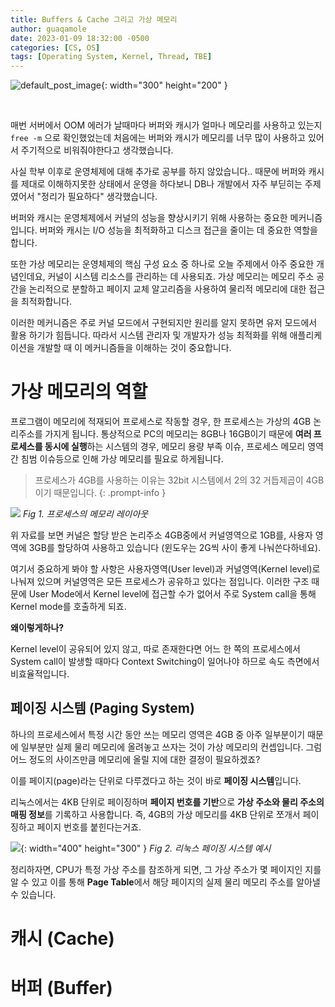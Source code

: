 ```yaml
---
title: Buffers & Cache 그리고 가상 메모리
author: guaqamole
date: 2023-01-09 18:32:00 -0500
categories: [CS, OS]
tags: [Operating System, Kernel, Thread, TBE]
---
```


![default_post_image](/common/linux.jpeg){: width="300" height="200" }

<br>

매번 서버에서 OOM 에러가 날때마다 버퍼와 캐시가 얼마나 메모리를 사용하고 있는지 `free -m` 으로 확인했었는데 처음에는 버퍼와 캐시가 메모리를 너무 많이 사용하고 있어서 주기적으로 비워줘야한다고 생각했습니다. 

사실 학부 이후로 운영체제에 대해 추가로 공부를 하지 않았습니다.. 때문에 버퍼와 캐시를 제대로 이해하지못한 상태에서 운영을 하다보니 DB나 개발에서 자주 부딛히는 주제였어서 "정리가 필요하다" 생각했습니다.

버퍼와 캐시는 운영체제에서 커널의 성능을 향상시키기 위해 사용하는 중요한 메커니즘입니다. 버퍼와 캐시는 I/O 성능을 최적화하고 디스크 접근을 줄이는 데 중요한 역할을 합니다.

또한 가상 메모리는 운영체제의 핵심 구성 요소 중 하나로 오늘 주제에서 아주 중요한 개념인데요, 커널이 시스템 리소스를 관리하는 데 사용되죠. 가상 메모리는 메모리 주소 공간을 논리적으로 분할하고 페이지 교체 알고리즘을 사용하여 물리적 메모리에 대한 접근을 최적화합니다.

이러한 메커니즘은 주로 커널 모드에서 구현되지만 원리를 알지 못하면 유저 모드에서 활용 하기가 힘듭니다. 따라서 시스템 관리자 및 개발자가 성능 최적화를 위해 애플리케이션을 개발할 때 이 메커니즘들을 이해하는 것이 중요합니다.



# 가상 메모리의 역할

프로그램이 메모리에 적재되어 프로세스로 작동할 경우, 한 프로세스는 가상의 4GB 논리주소를 가지게 됩니다. 통상적으로 PC의 메모리는 8GB나 16GB이기 때문에 **여러 프로세스를 동시에 실행**하는 시스템의 경우, 메모리 용량 부족 이슈, 프로세스 메모리 영역 간 침범 이슈등으로 인해 가상 메모리를 필요로 하게됩니다.

> 프로세스가 4GB를 사용하는 이유는 32bit 시스템에서 2의 32 거듭제곱이 4GB이기 때문입니다.
{: .prompt-info }

![](/230109/1.png)
_Fig 1. 프로세스의 메모리 레이아웃_

위 자료를 보면 커널은 할당 받은 논리주소 4GB중에서 커널영역으로 1GB를, 사용자 영역에 3GB를 할당하여 사용하고 있습니다 (윈도우는 2G씩 사이 좋게 나눠쓴다하네요).

여기서 중요하게 봐야 할 사항은 사용자영역(User level)과 커널영역(Kernel level)로 나눠져 있으며 커널영역은 모든 프로세스가 공유하고 있다는 점입니다. 이러한 구조 때문에 User Mode에서 Kernel level에 접근할 수가 없어서 주로 System call을 통해 Kernel mode를 호출하게 되죠.

**왜이렇게하나?**

Kernel level이 공유되어 있지 않고, 따로 존재한다면 어느 한 쪽의 프로세스에서 System call이 발생할 때마다 Context Switching이 일어나야 하므로 속도 측면에서 비효율적입니다.



## 페이징 시스템 (Paging System)

하나의 프로세스에서 특정 시간 동안 쓰는 메모리 영역은 4GB 중 아주 일부분이기 때문에 일부분만 실제 물리 메모리에 올려놓고 쓰자는 것이 가상 메모리의 컨셉입니다. 그럼 어느 정도의 사이즈만큼 메모리에 올릴 지에 대한 결정이 필요하겠죠? 

이를 페이지(page)라는 단위로 다루겠다고 하는 것이 바로 **페이징 시스템**입니다.

리눅스에서는 4KB 단위로 페이징하며 **페이지 번호를 기반**으로 **가상 주소와 물리 주소의 매핑 정보**를 기록하고 사용합니다. 즉, 4GB의 가상 메모리를 4KB 단위로 쪼개서 페이징하고 페이지 번호를 붙힌다는거죠. 

![](/230109/2.png){: width="400" height="300" }
_Fig 2. 리눅스 페이징 시스템 예시_

정리하자면, CPU가 특정 가상 주소를 참조하게 되면, 그 가상 주소가 몇 페이지인 지를 알 수 있고 이를 통해 **Page Table**에서 해당 페이지의 실제 물리 메모리 주소를 알아낼 수 있습니다.



#  캐시 (Cache)



# 버퍼 (Buffer)



